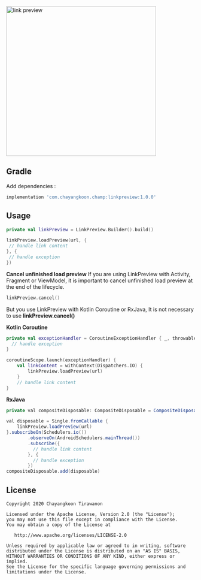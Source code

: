 
<img src="https://i.imgur.com/me95sRI.gif" alt="link preview" width="400" />

## Gradle
Add dependencies : 
```groovy
implementation 'com.chayangkoon.champ:linkpreview:1.0.0'
```
## Usage
```kotlin
private val linkPreview = LinkPreview.Builder().build()

linkPreview.loadPreview(url, {
 // handle link content
}, {
 // handle exception
})
```

**Cancel unfinished load preview**
If you are using LinkPreview with Activity, Fragment or ViewModel, it is important to cancel unfinished load preview at the end of the lifecycle.

```kotlin
linkPreview.cancel()

```
But you use LinkPreview with Kotlin Coroutine or RxJava, It is not necessary to use **linkPreview.cancel()** 

**Kotlin Coroutine**
```kotlin
private val exceptionHandler = CoroutineExceptionHandler { _, throwable ->
  // handle exception
}

coroutineScope.launch(exceptionHandler) {
    val linkContent = withContext(Dispatchers.IO) {
        linkPreview.loadPreview(url)
    }
    // handle link content
}
```

**RxJava**
```java
private val compositeDisposable: CompositeDisposable = CompositeDisposable()

val disposable = Single.fromCallable {
    linkPreview.loadPreview(url)
}.subscribeOn(Schedulers.io())
        .observeOn(AndroidSchedulers.mainThread())
        .subscribe({
          // handle link content
        }, {
          // handle exception
        })
compositeDisposable.add(disposable)
```
## License
```
Copyright 2020 Chayangkoon Tirawanon

Licensed under the Apache License, Version 2.0 (the "License");
you may not use this file except in compliance with the License.
You may obtain a copy of the License at

   http://www.apache.org/licenses/LICENSE-2.0

Unless required by applicable law or agreed to in writing, software
distributed under the License is distributed on an "AS IS" BASIS,
WITHOUT WARRANTIES OR CONDITIONS OF ANY KIND, either express or implied.
See the License for the specific language governing permissions and
limitations under the License.
```
